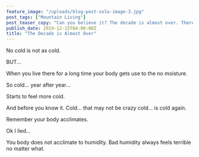 ```yaml
---
feature_image: "/uploads/blog-post-solo-image-3.jpg"
post_tags: ["Mountain Living"]
post_teaser_copy: "Can you believe it? The decade is almost over. There is so much to get ready for this new one so let's talk about it."
publish_date: 2019-12-15T04:00:00Z
title: "The Decade is Almost Over"
---
```


No cold is not as cold.

BUT...

When you live there for a long time your body gets use to the no moisture.

So cold... year after year...

Starts to feel more cold.

And before you know it. Cold... that may not be crazy cold... is cold again.

Remember your body acclimates.

Ok I lied...

You body does not acclimate to humidity. Bad humidity always feels terrible no matter what.
